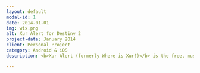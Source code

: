 ```yaml
---
layout: default
modal-id: 1
date: 2014-01-01
img: wix.png
alt: Xur Alert for Destiny 2
project-date: January 2014
client: Personal Project
category: Android & iOS
description: <b>Xur Alert (formerly Where is Xur?)</b> is the free, must-have Destiny 2 companion for tracking Xur—showing his full weekly inventory with in-depth stats, perks, community ratings, and expert-backed recommended rolls (including clear god-roll indicators). Browse the Exotic Armory, see best-in-slot exotics via leaderboards, explore past inventories since Forsaken, and follow what the community wants with a live wish list. Set custom notifications for Xur’s arrival/departure and get alerts when your wish-list items appear. Times auto-localize, with Xur typically arriving Fridays at 17:00 GMT and leaving Tuesdays at 17:00 GMT. Download Xur Alert for the smartest, most complete way to track Xur and upgrade your Destiny 2 grind.<br><br><a href="https://whereisxur.net">Official Website</a><br><br>Download on <a href="https://apps.apple.com/us/app/xur-alert-for-destiny-2/id955286784">iOS</a> - <a href="https://play.google.com/store/apps/details?id=com.crocusgames.whereisxur">Android</a>.

---
```

